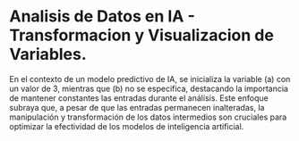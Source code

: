 # Analisis de Datos en IA - Transformacion y Visualizacion de Variables.

En el contexto de un modelo predictivo de IA, se inicializa la variable \(a\) con un valor de 3, mientras que \(b\) no se especifica, destacando la importancia de mantener constantes las entradas durante el análisis. Este enfoque subraya que, a pesar de que las entradas permanecen inalteradas, la manipulación y transformación de los datos intermedios son cruciales para optimizar la efectividad de los modelos de inteligencia artificial.

